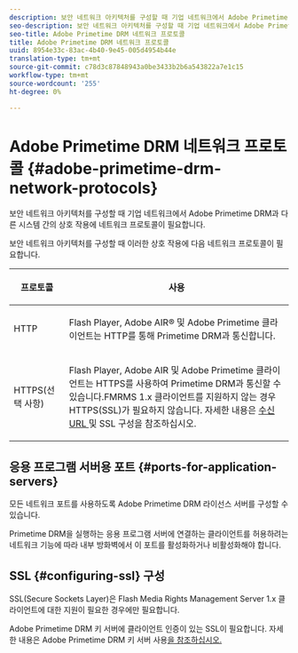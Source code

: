 ```yaml
---
description: 보안 네트워크 아키텍처를 구성할 때 기업 네트워크에서 Adobe Primetime DRM과 다른 시스템 간의 상호 작용에 네트워크 프로토콜이 필요합니다.
seo-description: 보안 네트워크 아키텍처를 구성할 때 기업 네트워크에서 Adobe Primetime DRM과 다른 시스템 간의 상호 작용에 네트워크 프로토콜이 필요합니다.
seo-title: Adobe Primetime DRM 네트워크 프로토콜
title: Adobe Primetime DRM 네트워크 프로토콜
uuid: 8954e33c-83ac-4b40-9e45-005d4954b44e
translation-type: tm+mt
source-git-commit: c78d3c87848943a0be3433b2b6a543822a7e1c15
workflow-type: tm+mt
source-wordcount: '255'
ht-degree: 0%

---
```



# Adobe Primetime DRM 네트워크 프로토콜 {#adobe-primetime-drm-network-protocols}

보안 네트워크 아키텍처를 구성할 때 기업 네트워크에서 Adobe Primetime DRM과 다른 시스템 간의 상호 작용에 네트워크 프로토콜이 필요합니다.

보안 네트워크 아키텍처를 구성할 때 이러한 상호 작용에 다음 네트워크 프로토콜이 필요합니다.

<table frame="all" colsep="1" rowsep="1" class="+ topic/table adobe-d/table " id="table_itc_33z_n4"> 
 <thead class="- topic/thead "> 
  <tr rowsep="1" class="- topic/row "> 
   <th colname="1" class="- topic/entry entry"> <p class="- topic/p ">프로토콜 </p> </th> 
   <th colname="2" class="- topic/entry entry"> <p class="- topic/p ">사용 </p> </th> 
  </tr> 
 </thead>
 <tbody class="- topic/tbody "> 
  <tr rowsep="1" class="- topic/row "> 
   <td colname="1" class="- topic/entry "> <p class="- topic/p ">HTTP </p> </td> 
   <td colname="2" class="- topic/entry "> <p class="- topic/p ">Flash Player, Adobe AIR® 및 Adobe Primetime 클라이언트는 HTTP를 통해 Primetime DRM과 통신합니다. </p> </td> 
  </tr> 
  <tr rowsep="0" class="- topic/row "> 
   <td colname="1" class="- topic/entry "> <p class="- topic/p ">HTTPS(선택 사항) </p> </td> 
   <td colname="2" class="- topic/entry "> <p class="- topic/p ">Flash Player, Adobe AIR 및 Adobe Primetime 클라이언트는 HTTPS를 사용하여 Primetime DRM과 통신할 수 있습니다.FMRMS 1.x 클라이언트를 지원하지 않는 경우 HTTPS(SSL)가 필요하지 않습니다. 자세한 내용은 <a href="../../secure-deployment-guidelines/overview/network-topology-firewall-rules.md" format="dita" scope="local"> 수신 URL </a> 및 SSL 구성을 참조하십시오. </p> </td> 
  </tr> 
 </tbody> 
</table>

## 응용 프로그램 서버용 포트 {#ports-for-application-servers}

모든 네트워크 포트를 사용하도록 Adobe Primetime DRM 라이선스 서버를 구성할 수 있습니다.

Primetime DRM을 실행하는 응용 프로그램 서버에 연결하는 클라이언트를 허용하려는 네트워크 기능에 따라 내부 방화벽에서 이 포트를 활성화하거나 비활성화해야 합니다.

## SSL {#configuring-ssl} 구성

SSL(Secure Sockets Layer)은 Flash Media Rights Management Server 1.x 클라이언트에 대한 지원이 필요한 경우에만 필요합니다.

Adobe Primetime DRM 키 서버에 클라이언트 인증이 있는 SSL이 필요합니다. 자세한 내용은 Adobe Primetime DRM 키 서버 사용[을 참조하십시오.](../../using-the-drm-key-server/requirements.md)